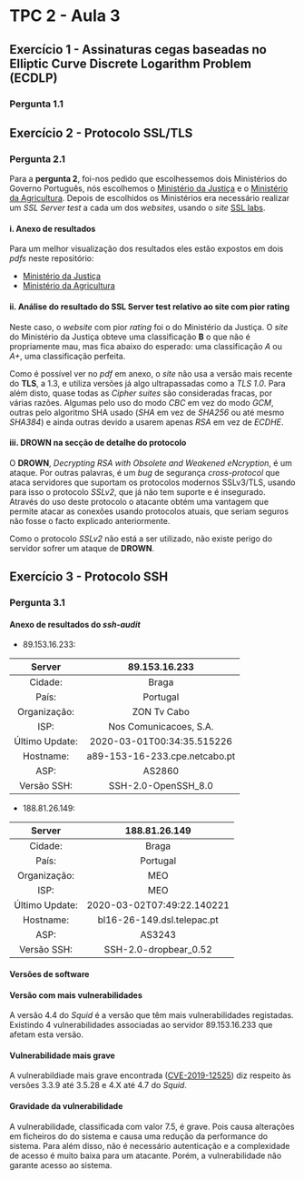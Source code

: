 # TPC 2 - Aula 3

## Exercício 1 - Assinaturas cegas baseadas no Elliptic Curve Discrete Logarithm Problem (ECDLP)

### Pergunta 1.1

## Exercício 2 - Protocolo SSL/TLS

### Pergunta 2.1

Para a **pergunta 2**, foi-nos pedido que escolhessemos dois Ministérios do Governo Português, nós escolhemos o [Ministério da Justiça](https://justica.gov.pt/) e o [Ministério da Agricultura](https://www.dgadr.gov.pt/). Depois de escolhidos os Ministérios era necessário realizar um *SSL Server test* a cada um dos *websites*, usando o *site* [SSL labs](https://www.ssllabs.com/ssltest/).

#### i. Anexo de resultados

Para um melhor visualização dos resultados eles estão expostos em dois *pdfs* neste repositório:
* [Ministério da Justiça](https://github.com/uminho-miei-engseg-19-20/Grupo4/blob/master/TPC2/MinJustica.pdf)
* [Ministério da Agricultura](https://github.com/uminho-miei-engseg-19-20/Grupo4/blob/master/TPC2/MinAgricultura.pdf)

#### ii. Análise do resultado do SSL Server test relativo ao site com pior rating

Neste caso, o *website* com pior *rating* foi o do Ministério da Justiça. O *site* do Ministério da Justiça obteve uma classificação **B** o que não é propriamente mau, mas fica abaixo do esperado: uma classificação *A* ou *A+*, uma classificação perfeita.

Como é possível ver no *pdf* em anexo, o *site* não usa a versão mais recente do **TLS**, a 1.3, e utiliza versões já algo ultrapassadas como a *TLS 1.0*. Para além disto, quase todas as *Cipher suites* são consideradas fracas, por várias razões. Algumas pelo uso do modo *CBC* em vez do modo *GCM*, outras pelo algoritmo SHA usado (*SHA* em vez de *SHA256* ou até mesmo *SHA384*) e ainda outras devido a usarem apenas *RSA* em vez de *ECDHE*.   

#### iii. **DROWN** na secção de detalhe do protocolo

O **DROWN**, *Decrypting RSA with Obsolete and Weakened eNcryption*, é um ataque. Por outras palavras, é um *bug* de segurança *cross-protocol* que ataca servidores que suportam os protocolos modernos SSLv3/TLS, usando para isso o protocolo *SSLv2*, que já não tem suporte e é insegurado. Através do uso deste protocolo o atacante obtém uma vantagem que permite atacar as conexões usando protocolos atuais, que seriam seguros não fosse o facto explicado anteriormente.

Como o protocolo *SSLv2* não está a ser utilizado, não existe perigo do servidor sofrer um ataque de **DROWN**.

## Exercício 3 - Protocolo SSH

### Pergunta 3.1

#### Anexo de resultados do *ssh-audit*

* 89.153.16.233:

|    Server       | 89.153.16.233                 |
|:---------------:|:-----------------------------:|
| Cidade:         | Braga                         |
| País:           | Portugal                      |
| Organização:    | ZON Tv Cabo                   |
| ISP:            | Nos Comunicacoes, S.A.        |
| Último Update:  | 2020-03-01T00:34:35.515226    |
| Hostname:       | a89-153-16-233.cpe.netcabo.pt |
| ASP:            | AS2860                        |
| Versão SSH:     | SSH-2.0-OpenSSH_8.0           |

* 188.81.26.149:

|    Server       | 188.81.26.149                 |
|:---------------:|:-----------------------------:|
| Cidade:         | Braga                         |
| País:           | Portugal                      |
| Organização:    | MEO                           |
| ISP:            | MEO                           |
| Último Update:  | 2020-03-02T07:49:22.140221    |
| Hostname:       | bl16-26-149.dsl.telepac.pt    |
| ASP:            | AS3243                        |
| Versão SSH:     | SSH-2.0-dropbear_0.52         |

#### Versões de software

#### Versão com mais vulnerabilidades

A versão 4.4 do *Squid* é a versão que têm mais vulnerabilidades registadas. Existindo 4 vulnerabilidades associadas ao servidor 89.153.16.233 que afetam esta versão.

#### Vulnerabilidade mais grave

A vulnerabildiade mais grave encontrada ([CVE-2019-12525](https://www.cvedetails.com/cve-details.php?cve_id=CVE-2019-12525)) diz respeito às versões 3.3.9 até 3.5.28 e 4.X até 4.7 do *Squid*.

#### Gravidade da vulnerabilidade

A vulnerabilidade, classificada com valor 7.5, é grave. Pois causa alterações em ficheiros do do sistema e causa uma redução da performance do sistema. Para além disso, não é necessário autenticação e a complexidade de acesso é muito baixa para um atacante. Porém, a vulnerabilidade não garante acesso ao sistema.
